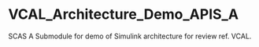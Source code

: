 # VCAL_Architecture_Demo_APIS_A
SCAS A Submodule for demo of Simulink architecture for review ref. VCAL.
